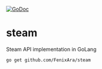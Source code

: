 [![GoDoc](https://godoc.org/github.com/FenixAra/steam?status.svg)](https://godoc.org/github.com/FenixAra/steam)

# steam

Steam API implementation in GoLang


    go get github.com/FenixAra/steam
